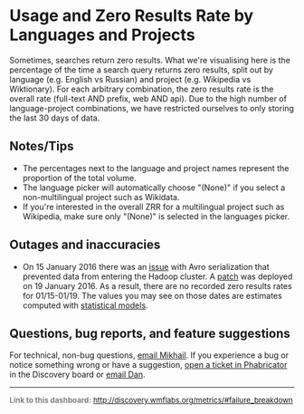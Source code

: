 Usage and Zero Results Rate by Languages and Projects
=======

Sometimes, searches return zero results. What we're visualising here is the percentage of the time
a search query returns zero results, split out by language (e.g. English vs Russian) and project (e.g. Wikipedia vs Wiktionary). For each arbitrary combination, the zero results rate is the overall rate (full-text AND prefix, web AND api). Due to the high number of language-project combinations, we have restricted ourselves to only storing the last 30 days of data.

Notes/Tips
------
* The percentages next to the language and project names represent the proportion of the total volume.
* The language picker will automatically choose "(None)" if you select a non-multilingual project such as Wikidata.
* If you're interested in the overall ZRR for a multilingual project such as Wikipedia, make sure only "(None)" is selected in the languages picker.

Outages and inaccuracies
------
* On 15 January 2016 there was an [issue](https://phabricator.wikimedia.org/T123541) with Avro serialization that prevented data from entering the Hadoop cluster. A [patch](https://gerrit.wikimedia.org/r/#/c/264989/) was deployed on 19 January 2016. As a result, there are no recorded zero results rates for 01/15-01/19. The values you may see on those dates are estimates computed with [statistical models](https://github.com/bearloga/branch/blob/master/zero%20results%20rate%20estimation/report.pdf).

Questions, bug reports, and feature suggestions
------
For technical, non-bug questions, [email Mikhail](mailto:mpopov@wikimedia.org?subject=Dashboard%20Question). If you experience a bug or notice something wrong or have a suggestion, [open a ticket in Phabricator](https://phabricator.wikimedia.org/maniphest/task/create/?projects=Discovery) in the Discovery board or [email Dan](mailto:dgarry@wikimedia.org?subject=Dashboard%20Question).

<hr style="border-color: gray;">
<p style="font-size: small; color: gray;">
  <strong>Link to this dashboard:</strong>
  <a href="http://discovery.wmflabs.org/metrics/#failure_breakdown">
    http://discovery.wmflabs.org/metrics/#failure_breakdown
  </a>
</p>
